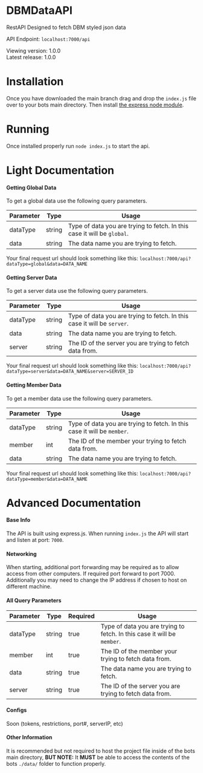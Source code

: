 # DBMDataAPI
RestAPI Designed to fetch DBM styled json data

API Endpoint: `localhost:7000/api`

Viewing version: 1.0.0
<br>
Latest release: 1.0.0

# Installation

Once you have downloaded the main branch drag and drop the `index.js` file over to your bots main directory. Then install [the express node module](https://www.npmjs.com/package/express).

# Running

Once installed properly run `node index.js` to start the api.

# Light Documentation

#### Getting Global Data ####

To get a global data use the following query parameters.

Parameter | Type | Usage
--------- | ---- | -----
dataType | string | Type of data you are trying to fetch. In this case it will be `global`.
data | string | The data name you are trying to fetch.

Your final request url should look something like this: `localhost:7000/api?dataType=global&data=DATA_NAME`

#### Getting Server Data ####

To get a server data use the following query parameters.

Parameter | Type | Usage
--------- | ---- | -----
dataType | string | Type of data you are trying to fetch. In this case it will be `server`.
data | string | The data name you are trying to fetch.
server | string | The ID of the server you are trying to fetch data from.

Your final request url should look something like this: `localhost:7000/api?dataType=server&data=DATA_NAME&server=SERVER_ID`

#### Getting Member Data ####

To get a member data use the following query parameters.

Parameter | Type | Usage
--------- | ---- | -----
dataType | string | Type of data you are trying to fetch. In this case it will be `member`.
member | int | The ID of the member your trying to fetch data from.
data | string | The data name you are trying to fetch.

Your final request url should look something like this: `localhost:7000/api?dataType=member&data=DATA_NAME`

# Advanced Documentation

#### Base Info ####

The API is built using express.js.
When running `index.js` the API will start and listen at port: `7000`.

#### Networking ####

When starting, additional port forwarding may be required as to allow access from other computers. If required port forward to port 7000. Additionally you may need to change the IP address if chosen to host on different machine.

#### All Query Parameters ####

Parameter | Type | Required | Usage
--------- | ---- | -------- | -----
dataType | string | true | Type of data you are trying to fetch. In this case it will be `member`.
member | int | true | The ID of the member your trying to fetch data from.
data | string | true | The data name you are trying to fetch.
server | string | true | The ID of the server you are trying to fetch data from.

#### Configs ####

Soon (tokens, restrictions, port#, serverIP, etc)

#### Other Information ####

It is recommended but not required to host the project file inside of the bots main directory, **BUT NOTE:** It **MUST** be able to access the contents of the bots `./data/` folder to function properly.
